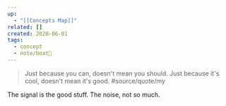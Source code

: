 ```yaml
---
up:
  - "[[Concepts Map]]"
related: []
created: 2020-06-01
tags:
  - concept
  - note/boat🚤
---
```


> Just because you can, doesn't mean you should. 
> Just because it's cool, doesn't mean it's good. #source/quote/my 

The signal is the good stuff. The noise, not so much.